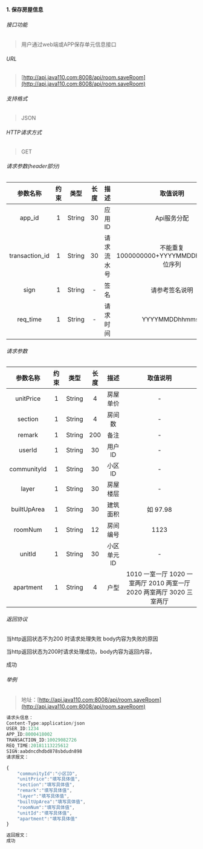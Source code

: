 

**1\. 保存房屋信息**
###### 接口功能
> 用户通过web端或APP保存单元信息接口

###### URL
> [http://api.java110.com:8008/api/room.saveRoom](http://api.java110.com:8008/api/room.saveRoom)

###### 支持格式
> JSON

###### HTTP请求方式
> GET

###### 请求参数(header部分)
|参数名称|约束|类型|长度|描述|取值说明|
| :-: | :-: | :-: | :-: | :-: | :-:|
|app_id|1|String|30|应用ID|Api服务分配                      |
|transaction_id|1|String|30|请求流水号|不能重复 1000000000+YYYYMMDDhhmmss+6位序列 |
|sign|1|String|-|签名|请参考签名说明|
|req_time|1|String|-|请求时间|YYYYMMDDhhmmss|

###### 请求参数
|参数名称|约束|类型|长度|描述|取值说明|
| :-: | :-: | :-: | :-: | :-: | :-: |
|unitPrice|1|String|4|房屋单价|-|
|section|1|String|4|房间数|-|
|remark|1|String|200|备注|-|
|userId|1|String|30|用户ID|-|
|communityId|1|String|30|小区ID|-|
|layer|1|String|30|房屋楼层|-|
|builtUpArea|1|String|30|建筑面积| 如 97.98|
|roomNum|1|String|12|房间编号|1123|
|unitId|1|String|30|小区单元ID|-|
|apartment|1|String|4|户型|1010 一室一厅 1020 一室两厅 2010 两室一厅 2020 两室两厅 3020 三室两厅|

###### 返回协议

当http返回状态不为200 时请求处理失败 body内容为失败的原因

当http返回状态为200时请求处理成功，body内容为返回内容，

成功


###### 举例
> 地址：[http://api.java110.com:8008/api/room.saveRoom](http://api.java110.com:8008/api/room.saveRoom)

``` javascript
请求头信息：
Content-Type:application/json
USER_ID:1234
APP_ID:8000418002
TRANSACTION_ID:10029082726
REQ_TIME:20181113225612
SIGN:aabdncdhdbd878sbdudn898
请求报文：

{
    "communityId":"小区ID",
    "unitPrice":"填写具体值",
    "section":"填写具体值",
    "remark":"填写具体值",
    "layer":"填写具体值",
    "builtUpArea":"填写具体值",
    "roomNum":"填写具体值",
    "unitId":"填写具体值",
    "apartment":"填写具体值"
}

返回报文：
成功

```
